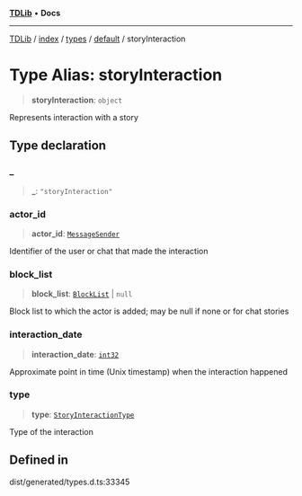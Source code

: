 [**TDLib**](../../../../../../README.md) • **Docs**

***

[TDLib](../../../../../../modules.md) / [index](../../../../../README.md) / [types](../../../README.md) / [default](../README.md) / storyInteraction

# Type Alias: storyInteraction

> **storyInteraction**: `object`

Represents interaction with a story

## Type declaration

### \_

> **\_**: `"storyInteraction"`

### actor\_id

> **actor\_id**: [`MessageSender`](MessageSender.md)

Identifier of the user or chat that made the interaction

### block\_list

> **block\_list**: [`BlockList`](BlockList.md) \| `null`

Block list to which the actor is added; may be null if none or for chat stories

### interaction\_date

> **interaction\_date**: [`int32`](int32-1.md)

Approximate point in time (Unix timestamp) when the interaction happened

### type

> **type**: [`StoryInteractionType`](StoryInteractionType.md)

Type of the interaction

## Defined in

dist/generated/types.d.ts:33345
